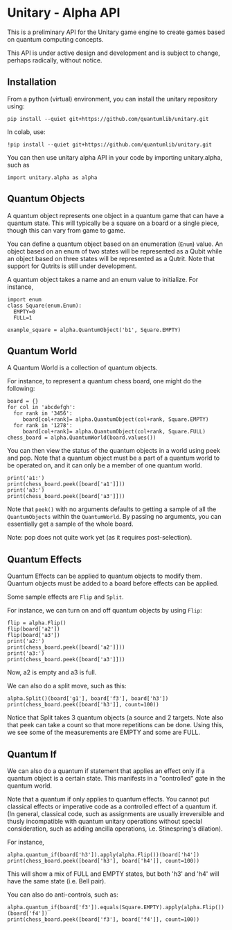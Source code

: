 Unitary - Alpha API
=============


This is a preliminary API for the Unitary game engine
to create games based on quantum computing concepts.


This API is under active design and development and is
subject to change, perhaps radically, without notice.

## Installation

From a python (virtual) environment, you can install the unitary
repository using:

```
pip install --quiet git+https://github.com/quantumlib/unitary.git
```

In colab, use:

```
!pip install --quiet git+https://github.com/quantumlib/unitary.git
```

You can then use unitary alpha API in your code by importing
unitary.alpha, such as

```
import unitary.alpha as alpha
```

## Quantum Objects

A quantum object represents one object in a quantum game that can
have a quantum state.  This will typically be a square on a board
or a single piece, though this can vary from game to game.

You can define a quantum object based on an enumeration (`Enum`) value.
An object based on an enum of two states will be represented as a Qubit
while an object based on three states will be represented as a Qutrit.
Note that support for Qutrits is still under development.

A quantum object takes a name and an enum value to initialize.
For instance,

```
import enum
class Square(enum.Enum):
  EMPTY=0
  FULL=1

example_square = alpha.QuantumObject('b1', Square.EMPTY)
```

## Quantum World

A Quantum World is a collection of quantum objects.

For instance, to represent a quantum chess board, one might do
the following:

```
board = {}
for col in 'abcdefgh':
  for rank in '3456':
     board[col+rank]= alpha.QuantumObject(col+rank, Square.EMPTY)
  for rank in '1278':
     board[col+rank]= alpha.QuantumObject(col+rank, Square.FULL)
chess_board = alpha.QuantumWorld(board.values())
```

You can then view the status of the quantum objects in a world using peek
and pop.  Note that a quantum object must be a part of a quantum world
to be operated on, and it can only be a member of one quantum world.

```
print('a1:')
print(chess_board.peek([board['a1']]))
print('a3:')
print(chess_board.peek([board['a3']]))
```

Note that `peek()` with no arguments defaults to getting a sample
of all the `QuantumObjects` within the `QuantumWorld`.  By passing
no arguments, you can essentially get a sample of the whole board.

Note: pop does not quite work yet (as it requires post-selection).

## Quantum Effects

Quantum Effects can be applied to quantum objects to modify them.
Quantum objects must be added to a board before effects can be applied.

Some sample effects are `Flip` and `Split`.

For instance, we can turn on and off quantum objects by using `Flip`:

```
flip = alpha.Flip()
flip(board['a2'])
flip(board['a3'])
print('a2:')
print(chess_board.peek([board['a2']]))
print('a3:')
print(chess_board.peek([board['a3']]))
```

Now, a2 is empty and a3 is full.

We can also do a split move, such as this:

```
alpha.Split()(board['g1'], board['f3'], board['h3'])
print(chess_board.peek([board['h3']], count=100))
```

Notice that Split takes 3 quantum objects (a source and 2 targets.
Note also that peek can take a count so that more repetitions can
be done.  Using this, we see some of the measurements are EMPTY
and some are FULL.

## Quantum If

We can also do a quantum if statement that applies an effect
only if a quantum object is a certain state.  This manifests
in a "controlled" gate in the quantum world.

Note that a quantum if only applies to quantum effects.  You
cannot put classical effects or imperative code as a controlled
effect of a quantum if.  (In general, classical code, such as
assignments are usually irreversible and thusly incompatible
with quantum unitary operations without special consideration,
such as adding ancilla operations, i.e. Stinespring's dilation).

For instance,


```
alpha.quantum_if(board['h3']).apply(alpha.Flip())(board['h4'])
print(chess_board.peek([board['h3'], board['h4']], count=100))
```

This will show a mix of FULL and EMPTY states, but both 'h3' and
'h4' will have the same state (i.e. Bell pair).

You can also do anti-controls, such as:

```
alpha.quantum_if(board['f3']).equals(Square.EMPTY).apply(alpha.Flip())(board['f4'])
print(chess_board.peek([board['f3'], board['f4']], count=100))
```
